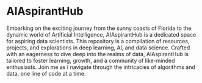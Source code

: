 # AIAspirantHub
 Embarking on the exciting journey from the sunny coasts of Florida to the dynamic world of Artificial Intelligence, AIAspirantHub is a dedicated space for aspiring data scientists. This repository is a compilation of resources, projects, and explorations in deep learning, AI, and data science. Crafted with an eagerness to dive deep into the realms of data, AIAspirantHub is tailored to foster learning, growth, and a community of like-minded enthusiasts. Join me as I navigate through the intricacies of algorithms and data, one line of code at a time.
